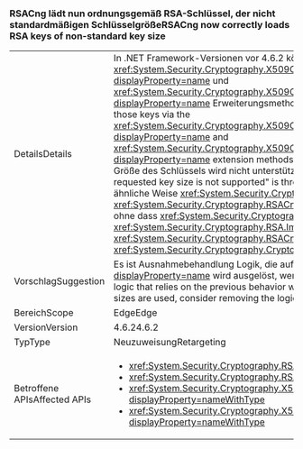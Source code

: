 ### <a name="rsacng-now-correctly-loads-rsa-keys-of-non-standard-key-size"></a><span data-ttu-id="699a1-101">RSACng lädt nun ordnungsgemäß RSA-Schlüssel, der nicht standardmäßigen Schlüsselgröße</span><span class="sxs-lookup"><span data-stu-id="699a1-101">RSACng now correctly loads RSA keys of non-standard key size</span></span>

|   |   |
|---|---|
|<span data-ttu-id="699a1-102">Details</span><span class="sxs-lookup"><span data-stu-id="699a1-102">Details</span></span>|<span data-ttu-id="699a1-103">In .NET Framework-Versionen vor 4.6.2 können Kunden mit nicht standardmäßigen Schlüsselgrößen für RSA-Zertifikaten nicht diesen Schlüsseln über den Zugriff auf die <xref:System.Security.Cryptography.X509Certificates.RSACertificateExtensions.GetRSAPublicKey(System.Security.Cryptography.X509Certificates.X509Certificate2)?displayProperty=name> und <xref:System.Security.Cryptography.X509Certificates.RSACertificateExtensions.GetRSAPrivateKey(System.Security.Cryptography.X509Certificates.X509Certificate2)?displayProperty=name> Erweiterungsmethoden.</span><span class="sxs-lookup"><span data-stu-id="699a1-103">In .NET Framework versions prior to 4.6.2, customers with non-standard key sizes for RSA certificates are unable to access those keys via the <xref:System.Security.Cryptography.X509Certificates.RSACertificateExtensions.GetRSAPublicKey(System.Security.Cryptography.X509Certificates.X509Certificate2)?displayProperty=name> and <xref:System.Security.Cryptography.X509Certificates.RSACertificateExtensions.GetRSAPrivateKey(System.Security.Cryptography.X509Certificates.X509Certificate2)?displayProperty=name> extension methods.</span></span>  <span data-ttu-id="699a1-104">Ein <xref:System.Security.Cryptography.CryptographicException?displayProperty=name> mit der Meldung &quot;die angeforderte Größe des Schlüssels wird nicht unterstützt.&quot; ausgelöst wird.</span><span class="sxs-lookup"><span data-stu-id="699a1-104">A <xref:System.Security.Cryptography.CryptographicException?displayProperty=name> with the message &quot;The requested key size is not supported&quot; is thrown.</span></span> <span data-ttu-id="699a1-105">In .NET Framework 4.6.2 wurde dieses Problem behoben wurde.</span><span class="sxs-lookup"><span data-stu-id="699a1-105">In .NET Framework 4.6.2 this issue has been fixed.</span></span> <span data-ttu-id="699a1-106">Auf ähnliche Weise <xref:System.Security.Cryptography.RSA.ImportParameters(System.Security.Cryptography.RSAParameters)> und <xref:System.Security.Cryptography.RSACng.ImportParameters(System.Security.Cryptography.RSAParameters)> jetzt mit nicht standardmäßigen Schlüsselgrößen arbeiten, ohne dass <xref:System.Security.Cryptography.CryptographicException?displayProperty=name>s.</span><span class="sxs-lookup"><span data-stu-id="699a1-106">Similarly, <xref:System.Security.Cryptography.RSA.ImportParameters(System.Security.Cryptography.RSAParameters)> and <xref:System.Security.Cryptography.RSACng.ImportParameters(System.Security.Cryptography.RSAParameters)> now work with non-standard key sizes without throwing <xref:System.Security.Cryptography.CryptographicException?displayProperty=name>s.</span></span>|
|<span data-ttu-id="699a1-107">Vorschlag</span><span class="sxs-lookup"><span data-stu-id="699a1-107">Suggestion</span></span>|<span data-ttu-id="699a1-108">Es ist Ausnahmebehandlung Logik, die auf das vorherige Verhalten basiert, in dem eine <xref:System.Security.Cryptography.CryptographicException?displayProperty=name> wird ausgelöst, wenn nicht standardmäßige Schlüsselgrößen verwendet werden, sollten Sie die Logik entfernen.</span><span class="sxs-lookup"><span data-stu-id="699a1-108">If there is any exception handling logic that relies on the previous behavior where a <xref:System.Security.Cryptography.CryptographicException?displayProperty=name> is thrown when non-standard key sizes are used, consider removing the logic.</span></span>|
|<span data-ttu-id="699a1-109">Bereich</span><span class="sxs-lookup"><span data-stu-id="699a1-109">Scope</span></span>|<span data-ttu-id="699a1-110">Edge</span><span class="sxs-lookup"><span data-stu-id="699a1-110">Edge</span></span>|
|<span data-ttu-id="699a1-111">Version</span><span class="sxs-lookup"><span data-stu-id="699a1-111">Version</span></span>|<span data-ttu-id="699a1-112">4.6.2</span><span class="sxs-lookup"><span data-stu-id="699a1-112">4.6.2</span></span>|
|<span data-ttu-id="699a1-113">Typ</span><span class="sxs-lookup"><span data-stu-id="699a1-113">Type</span></span>|<span data-ttu-id="699a1-114">Neuzuweisung</span><span class="sxs-lookup"><span data-stu-id="699a1-114">Retargeting</span></span>|
|<span data-ttu-id="699a1-115">Betroffene APIs</span><span class="sxs-lookup"><span data-stu-id="699a1-115">Affected APIs</span></span>|<ul><li><xref:System.Security.Cryptography.RSA.ImportParameters(System.Security.Cryptography.RSAParameters)?displayProperty=nameWithType></li><li><xref:System.Security.Cryptography.RSACng.ImportParameters(System.Security.Cryptography.RSAParameters)?displayProperty=nameWithType></li><li><xref:System.Security.Cryptography.X509Certificates.RSACertificateExtensions.GetRSAPrivateKey(System.Security.Cryptography.X509Certificates.X509Certificate2)?displayProperty=nameWithType></li><li><xref:System.Security.Cryptography.X509Certificates.RSACertificateExtensions.GetRSAPublicKey(System.Security.Cryptography.X509Certificates.X509Certificate2)?displayProperty=nameWithType></li></ul>|

